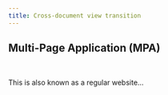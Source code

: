 ```yaml
---
title: Cross-document view transition
---
```


## Multi-Page Application (MPA)

<br>
<aside>

This is also known as a regular website…

</aside>
